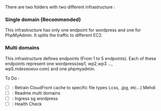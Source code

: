 There are two folders with two different infrastructure :

### Single domain (Recommended)
This infrastructure has only one endpoint for wordpress and one for PhpMyAdmin. It splits the traffic to different EC2.

### Multi domains
This infrastructure defines endpoints (From 1 to 5 endpoints). Each of these endpoints represent one wordpress(wp1, wp2,wp3 ..., wp5.mdeseoeuv.com) and one phpmyadmin.


To Do :

- [ ] : Retrain CloudFront cache to specific file types (.css, .jpg, etc...) Mehdi
- [ ] : Readme multi domains
- [ ] : Ingress sg wordpress
- [ ] : Health Check
